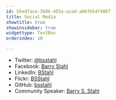 ```yaml
---
id: b5ed7ace-3b86-455a-acad-a66f654f4867
title: Social Media
showtitle: true
showinsidebar: true
widgettype: TextBox
orderindex: 10

---
```

* Twitter: [@bsstahl](https://twitter.com/bsstahl)
* Facebook: [Barry Stahl](https://www.facebook.com/barrystahl)
* LinkedIn: [BStahl](http://www.linkedin.com/in/bstahl)
* Flickr: [BSStahl](https://www.flickr.com/photos/bsstahl)
* GitHub: [bsstahl](https://github.com/bsstahl)
* Community Speaker: [Barry S. Stahl]({PathToRoot}/Pages/Speaking-Engagements.html)